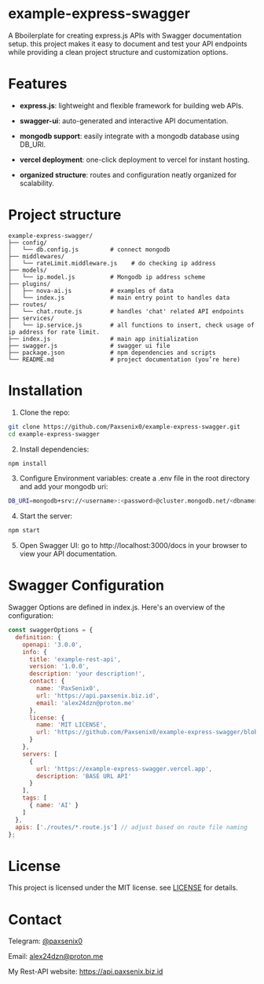 # example-express-swagger
A Bboilerplate for creating express.js APIs with Swagger documentation setup. this project makes it easy to document and test your API endpoints while providing a clean project structure and customization options.

# Features

- **express.js**: lightweight and flexible framework for building web APIs.

- **swagger-ui**: auto-generated and interactive API documentation.

- **mongodb support**: easily integrate with a mongodb database using DB_URI.

- **vercel deployment**: one-click deployment to vercel for instant hosting.

- **organized structure**: routes and configuration neatly organized for scalability.


# Project structure
```
example-express-swagger/
├── config/  
│   └── db.config.js         # connect mongodb
├── middlewares/  
│   └── rateLimit.middleware.js    # do checking ip address
├── models/  
│   └── ip.model.js          # Mongodb ip address scheme
├── plugins/  
│   ├── nova-ai.js           # examples of data
│   └── index.js             # main entry point to handles data
├── routes/  
│   └── chat.route.js        # handles 'chat' related API endpoints
├── services/  
│   └── ip.service.js        # all functions to insert, check usage of ip address for rate limit.
├── index.js                 # main app initialization  
├── swagger.js               # swagger ui file  
├── package.json             # npm dependencies and scripts  
└── README.md                # project documentation (you’re here)
```
# Installation

1. Clone the repo:
```bash
git clone https://github.com/Paxsenix0/example-express-swagger.git  
cd example-express-swagger
```

2. Install dependencies:
```bash
npm install
```

3. Configure Environment variables:
create a .env file in the root directory and add your mongodb uri:
```bash
DB_URI=mongodb+srv://<username>:<password>@cluster.mongodb.net/<dbname>?retryWrites=true&w=majority
```

4. Start the server:
```bash
npm start
```

5. Open Swagger UI:
go to http://localhost:3000/docs in your browser to view your API documentation.



# Swagger Configuration

Swagger Options are defined in index.js. Here's an overview of the configuration:
```javascript
const swaggerOptions = {  
  definition: {  
    openapi: '3.0.0',  
    info: {  
      title: 'example-rest-api',  
      version: '1.0.0',  
      description: 'your description!',  
      contact: {  
        name: 'PaxSenix0',  
        url: 'https://api.paxsenix.biz.id',  
        email: 'alex24dzn@proton.me'  
      },  
      license: {  
        name: 'MIT LICENSE',  
        url: 'https://github.com/Paxsenix0/example-express-swagger/blob/initial/LICENSE'  
      }  
    },  
    servers: [  
      {  
        url: 'https://example-express-swagger.vercel.app',  
        description: 'BASE URL API'  
      }  
    ],  
    tags: [  
      { name: 'AI' }  
    ]  
  },  
  apis: ['./routes/*.route.js'] // adjust based on route file naming  
};
```

# License

This project is licensed under the MIT license. see [LICENSE](https://github.com/Paxsenix0/example-express-swagger/blob/initial/LICENSE) for details.

# Contact

Telegram: [@paxsenix0](https://t.me/paxsenix0)

Email: alex24dzn@proton.me

My Rest-API website: https://api.paxsenix.biz.id